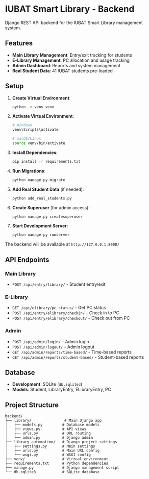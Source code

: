 # IUBAT Smart Library - Backend

Django REST API backend for the IUBAT Smart Library management system.

## Features

- **Main Library Management**: Entry/exit tracking for students
- **E-Library Management**: PC allocation and usage tracking
- **Admin Dashboard**: Reports and system management
- **Real Student Data**: 41 IUBAT students pre-loaded

## Setup

1. **Create Virtual Environment**:
   ```bash
   python -m venv venv
   ```

2. **Activate Virtual Environment**:
   ```bash
   # Windows
   venv\Scripts\activate
   
   # macOS/Linux
   source venv/bin/activate
   ```

3. **Install Dependencies**:
   ```bash
   pip install -r requirements.txt
   ```

4. **Run Migrations**:
   ```bash
   python manage.py migrate
   ```

5. **Add Real Student Data** (if needed):
   ```bash
   python add_real_students.py
   ```

6. **Create Superuser** (for admin access):
   ```bash
   python manage.py createsuperuser
   ```

7. **Start Development Server**:
   ```bash
   python manage.py runserver
   ```

The backend will be available at `http://127.0.0.1:8000/`

## API Endpoints

### Main Library
- `POST /api/entry/library/` - Student entry/exit

### E-Library
- `GET /api/elibrary/pc_status/` - Get PC status
- `POST /api/entry/elibrary/checkin/` - Check in to PC
- `POST /api/entry/elibrary/checkout/` - Check out from PC

### Admin
- `POST /api/admin/login/` - Admin login
- `POST /api/admin/logout/` - Admin logout
- `GET /api/admin/reports/time-based/` - Time-based reports
- `GET /api/admin/reports/student-based/` - Student-based reports

## Database

- **Development**: SQLite (`db.sqlite3`)
- **Models**: Student, LibraryEntry, ELibraryEntry, PC

## Project Structure

```
backend/
├── library/               # Main Django app
│   ├── models.py         # Database models
│   ├── views.py          # API views
│   ├── urls.py           # URL routing
│   └── admin.py          # Django admin
├── library_automation/   # Django project settings
│   ├── settings.py       # Main settings
│   ├── urls.py           # Main URL config
│   └── wsgi.py           # WSGI config
├── venv/                 # Virtual environment
├── requirements.txt      # Python dependencies
├── manage.py             # Django management script
└── db.sqlite3            # SQLite database
```
